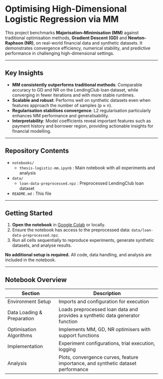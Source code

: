 # Optimising High-Dimensional Logistic Regression via MM

This project benchmarks **Majorisation–Minimisation (MM)** against traditional optimisation methods, **Gradient Descent (GD)** and **Newton-Raphson (NR)**, on real-world financial data and synthetic datasets. It demonstrates convergence efficiency, numerical stability, and predictive performance in challenging high-dimensional settings.

---

## Key Insights

- **MM consistently outperforms traditional methods**: Comparable accuracy to GD and NR on the LendingClub loan dataset, while converging in fewer iterations and with more stable runtimes.  
- **Scalable and robust**: Performs well on synthetic datasets even when features approach the number of samples (p ≈ n).  
- **Regularisation stabilises convergence**: L2 regularisation particularly enhances MM performance and generalisability.  
- **Interpretability**: Model coefficients reveal important features such as payment history and borrower region, providing actionable insights for financial modelling.

---

## Repository Contents

- `notebooks/`
  - `thesis-logistic-mm.ipynb` : Main notebook with all experiments and analysis
- `data/`
  - `loan-data-preprocessed.npz` : Preprocessed LendingClub loan dataset
- `README.md` : This file

---

## Getting Started

1. **Open the notebook** in [Google Colab](https://colab.research.google.com/) or locally.  
2. Ensure the notebook has access to the preprocessed data: `data/loan-data-preprocessed.npz`.  
3. Run all cells sequentially to reproduce experiments, generate synthetic datasets, and analyse results.  

**No additional setup is required.** All code, data handling, and analysis are included in the notebook.

---

## Notebook Overview

| Section | Description |
|---------|-------------|
| Environment Setup | Imports and configuration for execution |
| Data Loading & Preparation | Loads preprocessed loan data and provides a synthetic data generator function |
| Optimisation Algorithms | Implements MM, GD, NR optimisers with support functions |
| Implementation | Experiment configurations, trial execution, logging |
| Analysis | Plots, convergence curves, feature importance, and synthetic dataset performance |
